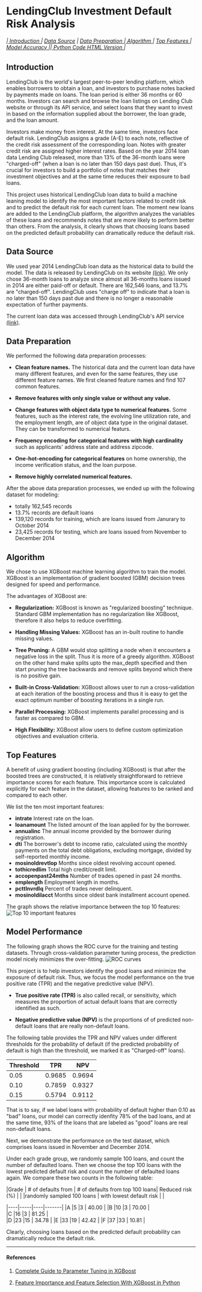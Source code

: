 # LendingClub Investment Default Risk Analysis

###### |<a href='#1'> Introduction </a> | <a href='#2'> Data Source</a> | <a href='#3'> Data Preparation </a> |<a href='#4'> Algorithm </a>| <a href='#5'> Top Features </a> | <a href='#6'> Model Accuracy  </a> ||<a href='https://jesseqzhen.github.io/Fintech_Lending_Club/'> Python Code HTML Version </a>|


<a id='1'></a>
## Introduction

LendingClub is the world's largest peer-to-peer lending platform, which enables borrowers to obtain a loan, and investors to purchase notes backed by payments made on loans. The loan period is either 36 months or 60 months. Investors can search and browse the loan listings on Lending Club website or through its API service, and select loans that they want to invest in based on the information supplied about the borrower, the loan grade, and the loan amount. 

Investors make money from interest. At the same time, investors face default risk. LendingClub assigns a grade (A-E) to each note, reflective of the credit risk assessment of the corresponding loan. Notes with greater credit risk are assigned higher interest rates. Based on the year 2014 loan data Lending Club released, more than 13% of the 36-month loans were "charged-off" (when a loan is no later than 150 days past due). Thus, it's crucial for investors to build a portfolio of notes that matches their investment objectives and at the same time reduces their exposure to bad loans.

This project uses historical LendingClub loan data to build a machine leaning model to identify the most important factors related to credit risk and to predict the default risk for each current loan. The moment new loans are added to the LendingClub platform, the algorithm analyzes the variables of these loans and recommends notes that are more likely to perform better than others. From the analysis, it clearly shows that choosing loans based on the predicted default probability can dramatically reduce the default risk.


<a id='2'></a>
## Data Source

We used year 2014 LendingClub loan data as the historical data to build the model. The data is released by LendingClub on its website [(link)](https://www.lendingclub.com/info/download-data.action). We only chose 36-month loans to analyze since almost all 36-months loans issued in 2014 are either paid-off or default. There are 162,546 loans, and 13.7% are "charged-off". LendingClub uses "charge off" to indicate that a loan is no later than 150 days past due and there is no longer a reasonable expectation of further payments.

The current loan data was accessed through LendingClub's API service [(link)](https://www.lendingclub.com/developers/api-overview). 


<a id='3'></a>
## Data Preparation

We performed the following data preparation processes:

* **Clean feature names.** The historical data and the current loan data have many different features, and even for the same features, they use different feature names. We first cleaned feature names and find 107 common features. 

* **Remove features with only single value or without any value.** 

* **Change features with object data type to numerical features.** Some features, such as the interest rate, the evolving line utilization rate, and the employment length, are of object data type in the original dataset. They can be transformed to numerical featurs.

* **Frequency encoding for categorical features with high cardinality** such as applicants' address state and address zipcode.

* **One-hot-encoding for categorical features** on home ownership, the income verification status, and the loan purpose.

* **Remove highly correlated numerical features.**

After the above data preparation processes, we ended up with the following dataset for modeling:
* totally 162,545 records
* 13.7% records are default loans
* 139,120 records for training, which are loans issued from Janurary to October 2014
* 23,425 records for testing, which are loans issued from November to December 2014


<a id='4'></a>
## Algorithm

We chose to use XGBoost machine learning algorithm to train the model. XGBoost is an implementation of gradient boosted (GBM) decision trees designed for speed and performance. 

The advantages of XGBoost are: 

* **Regularization:** XGBoost is known as "regularized boosting" technique. Standard GBM implementation has no regularization like XGBoost, therefore it also helps to reduce overfitting.

* **Handling Missing Values:** XGBoost has an in-built routine to handle missing values.

* **Tree Pruning:** A GBM would stop splitting a node when it encounters a negative loss in the split. Thus it is more of a greedy algorithm. XGBoost on the other hand make splits upto the max_depth specified and then start pruning the tree backwards and remove splits beyond which there is no positive gain.

* **Built-in Cross-Validation:** XGBoost allows user to run a cross-validation at each iteration of the boosting process and thus it is easy to get the exact optimum number of boosting iterations in a single run.

* **Parallel Processing:** XGBoost implements parallel processing and is faster as compared to GBM.

* **High Flexibility:** XGBoost allow users to define custom optimization objectives and evaluation criteria.


<a id='5'></a>
## Top Features

A benefit of using gradient boosting (including XGBoost) is that after the boosted trees are constructed, it is relatively straightforward to retrieve importance scores for each feature. This importance score is calculated explicitly for each feature in the dataset, allowing features to be ranked and compared to each other. 

We list the ten most important features:
* **intrate** Interest rate on the loan.
* **loanamount** The listed amount of the loan applied for by the borrower.
* **annualinc** The annual income provided by the borrower during registration.
* **dti** The borrower's debt to income ratio, calculated using the monthly payments on the total debt obligations, excluding mortgage, divided by self-reported monthly income.
* **mosinoldrevtlop** Months since oldest revolving account opened.
* **tothicredlim** Total high credit/credit limit.
* **accopenpast24mths** Number of trades opened in past 24 months.
* **emplength** Employment length in months. 
* **pcttlnvrdlq** Percent of trades never delinquent.
* **mosinoldilacct** Months since oldest bank installment account opened.


The graph shows the relative importance between the top 10 features:
![Top 10 important features](feature_importance_xgb.png?raw=true "Top 10 important features")




<a id='6'></a>
## Model Performance

The following graph shows the ROC curve for the training and testing datasets. Through cross-validation parameter tuning process, the prediction model nicely minimizes the over-fitting.
![ROC curves](roc_curve.png?raw=true "ROC curves")


This project is to help investors identify the good loans and minimize the exposure of default risk. Thus, we focus the model performance on the true positive rate (TPR) and the negative predictive value (NPV). 

* **True positive rate (TPR)** is also called recall, or sensitivity, which measures the proportion of actual default loans that are correctly identified as such. 

* **Negative predictive value (NPV)** is the proportions of of predicted non-default loans that are really non-default loans.

The following table provides the TPR and NPV values under different thresholds for the probability of default (if the predicted probability of default is high than the threshold, we marked it as "Charged-off" loans).

|Threshold   | TPR  | NPV  | 
|---|---|---|
|0.05   |0.9685   |0.9694   |  
|0.10   |0.7859   |0.9327   |   
|0.15   |0.5794   |0.9112   |   

That is to say, if we label loans with probability of default higher than 0.10 as "bad" loans, our model can correctly idenfity 78% of the bad loans, and at the same time, 93% of the loans that are labeled as "good" loans are real non-default loans.
 
 

Next, we demonstrate the performance on the test dataset, which comprises loans issued in November and December 2014.

Under each grade group, we randomly sample 100 loans, and count the number of defaulted loans. Then we choose the top 100 loans with the lowest predicted default risk and count the number of defaulted loans again. We compare these two counts in the following table:

|Grade   | # of defaults from         | # of defaults from top 100 loans| Reduced risk (%) |
|        |randomly sampled 100 loans  | with lowest default risk  |    |

|----|-----|----|-------|
|A   |5    |3   | 40.00 | 
|B   |10   |3   | 70.00 |  
|C   |16   |3   | 81.25 |  
|D   |23   |15  | 34.78 | 
|E   |33   |19  | 42.42 | 
|F   |37   |33  | 10.81 | 

Clearly, choosing loans based on the predicted default probability can dramatically reduce the default risk.




***

<a id='8'></a>
#### References


1. [Complete Guide to Parameter Tuning in XGBoost](https://www.analyticsvidhya.com/blog/2016/03/complete-guide-parameter-tuning-xgboost-with-codes-python/)

2. [Feature Importance and Feature Selection With XGBoost in Python](https://machinelearningmastery.com/feature-importance-and-feature-selection-with-xgboost-in-python/)

